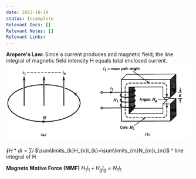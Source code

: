 ```yaml
---
date: 2023-10-19
status: Incomplete
Relevant Docs: []
Relevant Notes: []
Relevant Links:
---
```

**Ampere's Law:** Since a current produces and magnetic field, the line integral of magnetic field intensity H equals total enclosed current.
![Pasted image 20231019221101](Attachments/Pasted%20image%2020231019221101.png)

$\oint H * d l = \sum\limits i$     $\sum\limits_{k}H_{k}l_{k}=\sum\limits_{m}N_{m}i_{m}$
	^ line integral of H

**Magneto Motive Force (MMF)**
$H_{1}l_{1}+H_{g}l_{g} = N_{1}i_{1}$

